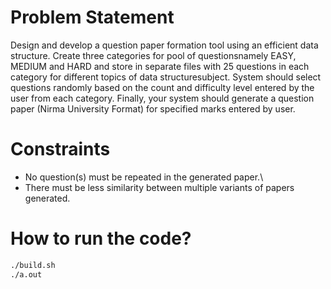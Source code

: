 # Problem Statement

Design and develop a question paper formation tool using an efficient data structure. Create three categories for pool of questionsnamely EASY, MEDIUM and HARD and store in separate files with 25 questions in each category for different topics of data structuresubject. System should select questions randomly based on the count and difficulty level entered by the user from each category. Finally, your system should generate a question paper (Nirma University Format) for specified marks entered by user.

# Constraints 
- No question(s) must be repeated in the generated paper.\
- There must be less similarity between multiple variants of papers generated.

# How to run the code? 
```bash
./build.sh
./a.out
```
